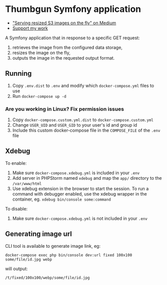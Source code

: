 Thumbgun Symfony application
============================

* ["Serving resized S3 images on the fly" on Medium](https://medium.com/@dotcom.software/serving-resized-s3-images-on-the-fly-2ed98e10bf3a)
* [Support my work](https://medium.com/@dotcom.software)

A Symfony application that in response to a specific GET request:

1. retrieves the image from the configured data storage,
2. resizes the image on the fly,
3. outputs the image in the requested output format.

## Running

1. Copy `.env.dist` to `.env` and modify which `docker-compose.yml` files to use
2. Run `docker-compose up -d`

### Are you working in Linux? Fix permission issues

1. Copy `docker-compose.custom.yml.dist` to `docker-compose.custom.yml`
2. Change `USER_UID` and `USER_GID` to your user's id and group id
3. Include this custom docker-compose file in the `COMPOSE_FILE` of the `.env` file 

## Xdebug

To enable:

1. Make sure `docker-compose.xdebug.yml` is included in your `.env`
2. Add server in PHPStorm named `xdebug` and map the `app/` directory to the `/var/www/html`
3. Use xdebug extension in the browser to start the session. To run a command with debugger 
   enabled, use the xdebug wrapper in the container, eg. `xdebug bin/console some:command`

To disable:

1. Make sure `docker-compose.xdebug.yml` is not included in your `.env`

## Generating image url

CLI tool is available to generate image link, eg:

`docker-compose exec php bin/console dev:url fixed 100x100 some/file/id.jpg webp`

will output:

`/t/fixed/100x100/webp/some/file/id.jpg`
